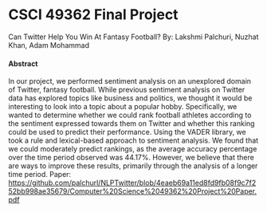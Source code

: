 # CSCI 49362 Final Project
Can Twitter Help You Win At Fantasy Football?
By: Lakshmi Palchuri, Nuzhat Khan, Adam Mohammad

#### Abstract
In our project, we performed sentiment analysis on an unexplored domain of Twitter, fantasy football. While previous sentiment analysis on Twitter data has explored topics like business and politics, we thought it would be interesting to look into a topic about a popular hobby. Specifically, we wanted to determine whether we could rank football athletes according to the sentiment expressed towards them on Twitter and whether this ranking could be used to predict their performance. Using the VADER library, we took a rule and lexical-based approach to sentiment analysis. We found that we could moderately predict rankings, as the average accuracy percentage over the time period observed was 44.17%. However, we believe that there are ways to improve these results, primarily through the analysis of a longer time period.
Paper: https://github.com/palchurl/NLPTwitter/blob/4eaeb69a11ed8fd9fb08f9c7f252bb998ae35679/Computer%20Science%2049362%20Project%20Paper.pdf
